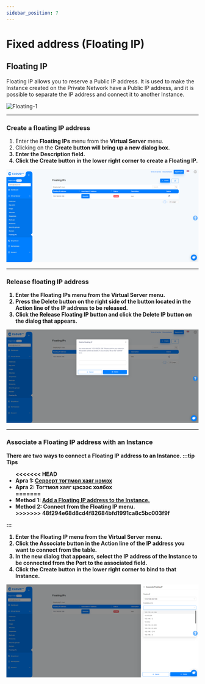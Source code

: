 ```yaml
---
sidebar_position: 7
---
```


# Fixed address (Floating IP)

## Floating IP

Floating IP allows you to reserve a Public IP address. It is used to make the Instance created on the Private Network have a Public IP address, and it is possible to separate the IP address and connect it to another Instance.

  ![Floating-1](https://ics-doc-images.s3.ap-east-1.amazonaws.com/network/network-floating-ip.gif)

<hr></hr>

### Create a floating IP address

<ol>
    <li>Enter the <b>Floating IPs</b> menu from the <b>Virtual Server</b> menu.</li>
    <li>Clicking on the <b>Create<b> button will bring up a new dialog box.</li>
    <li>Enter the Description field.</li>
    <li>Click the <b>Create<b> button in the lower right corner to create a Floating IP.</li>
</ol>

  ![Floating-2](./img/floating/en-Floating-IP-1.png)

<hr></hr>

### Release floating IP address

<ol>
    <li>Enter the <b>Floating IPs</b> menu from the <b>Virtual Server</b> menu.</li>
    <li>Press the <b>Delete</b> button on the right side of the button located in the Action line of the IP address to be released.</li>
    <li>Click the Release Floating IP button and click the Delete IP button on the dialog that appears.</li>
</ol>

  ![Floating-3](./img/floating/en-Floating-IP-2.png)

<hr></hr>

### Associate a Floating IP address with an Instance

There are two ways to connect a Floating IP address to an Instance.
:::tip Tips
<ul>
<<<<<<< HEAD
    <li>Арга 1: <a href='/userguide/instance#серверт-Floating-IP-хаяг-холбох-associate-floating-ip'>Серверт тогтмол хаяг нэмэх</a></li>
    <li>Арга 2: Тогтмол хаяг цэсээс холбох</li>
=======
    <li>Method 1: <a href='/userguide/instance#серверт-floating-ip-хаяг-холбох-associate-floating-ip'>Add a Floating IP address to the Instance.</a></li>
    <li>Method 2: Connect from the Floating IP menu.</li>
>>>>>>> 48f294e68d8cd4f82684bfd1991ca8c5bc003f9f
</ul>
:::

<ol>
    <li>Enter the <b>Floating IP</b> menu from the <b>Virtual Server</b> menu.</li>
    <li>Click the <b>Associate</b> button in the Action line of the IP address you want to connect from the table.</li>
    <li>In the new dialog that appears, select the IP address of the Instance to be connected from the Port to the associated field.</li>
    <li>Click the <b>Create</b> button in the lower right corner to bind to that Instance.</li>
</ol>

  ![Floating-4](./img/floating/en-Floating-IP-3.png)

